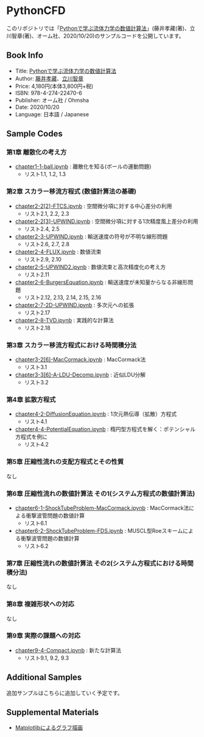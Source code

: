 # PythonCFD

このリポジトリでは「[Pythonで学ぶ流体力学の数値計算法](https://www.ohmsha.co.jp/book/9784274224706/)」(藤井孝藏(著)、立川智章(著)、オーム社、2020/10/20)のサンプルコードを公開しています。

## Book Info
- Title: [Pythonで学ぶ流体力学の数値計算法](https://www.ohmsha.co.jp/book/9784274224706/)
- Author: [藤井孝藏](https://ftlab.ms.kagu.tus.ac.jp/member_page/fujii/index.htm)、[立川智章](https://ftlab.ms.kagu.tus.ac.jp/)
- Price: 4,180円(本体3,800円+税)
- ISBN: 978-4-274-22470-6
- Publisher: オーム社 / Ohmsha
- Date: 2020/10/20
- Language: 日本語 / Japanese

## Sample Codes
### 第1章 離散化の考え方
- [chapter1-1-ball.ipynb](chapter1-1-ball.ipynb) : 離散化を知る(ボールの運動問題)
  - リスト1.1, 1.2, 1.3

### 第2章 スカラー移流方程式 (数値計算法の基礎)
- [chapter2-2[2]-FTCS.ipynb](chapter2-2[2]-FTCS.ipynb) : 空間微分項に対する中心差分の利用
  - リスト2.1, 2.2, 2.3
- [chapter2-2[3]-UPWIND.ipynb](chapter2-2[3]-UPWIND.ipynb) : 空間微分項に対する1次精度風上差分の利用
  - リスト2.4, 2.5
- [chapter2-3-UPWIND.ipynb](chapter2-3-UPWIND.ipynb) : 輸送速度の符号が不明な線形問題
  - リスト2.6, 2.7, 2.8
- [chapter2-4-FLUX.ipynb](chapter2-4-FLUX.ipynb) : 数値流束
  - リスト2.9, 2.10
- [chapter2-5-UPWIND2.ipynb](chapter2-5-UPWIND2.ipynb) : 数値流束と高次精度化の考え方
  - リスト2.11
- [chapter2-6-BurgersEquation.ipynb](chapter2-6-BurgersEquation.ipynb) : 輸送速度が未知量からなる非線形問題
  - リスト2.12, 2.13, 2.14, 2.15, 2.16
- [chapter2-7-2D-UPWIND.ipynb](chapter2-7-2D-UPWIND.ipynb) : 多次元への拡張
  - リスト2.17
- [chapter2-8-TVD.ipynb](chapter2-8-TVD.ipynb) : 実践的な計算法
  - リスト2.18

### 第3章 スカラー移流方程式における時間積分法
- [chapter3-2[6]-MacCormack.ipynb](chapter3-2[6]-MacCormack.ipynb) : MacCormack法
  - リスト3.1
- [chapter3-3[6]-A-LDU-Decomp.ipynb](chapter3-3[6]-A-LDU-Decomp.ipynb) : 近似LDU分解
  - リスト3.2

### 第4章 拡散方程式
- [chapter4-2-DiffusionEquation.ipynb](chapter4-2-DiffusionEquation.ipynb) : 1次元熱伝導（拡散）方程式
  - リスト4.1
- [chapter4-4-PotentialEquation.ipynb](chapter4-4-PotentialEquation.ipynb) : 楕円型方程式を解く：ポテンシャル方程式を例に
  - リスト4.2

### 第5章 圧縮性流れの支配方程式とその性質
なし

### 第6章 圧縮性流れの数値計算法 その1(システム方程式の数値計算法)
- [chapter6-1-ShockTubeProblem-MacCormack.ipynb](chapter6-1-ShockTubeProblem-MacCormack.ipynb) : MacCormack法による衝撃波管問題の数値計算
  - リスト6.1
- [chapter6-2-ShockTubeProblem-FDS.ipynb](chapter6-2-ShockTubeProblem-FDS.ipynb) : MUSCL型Roeスキームによる衝撃波管問題の数値計算
  - リスト6.2

### 第7章 圧縮性流れの数値計算法 その2(システム方程式における時間積分法)
なし

### 第8章 複雑形状への対応
なし

### 第9章 実際の課題への対応
- [chapter9-4-Compact.ipynb](chapter9-4-Compact.ipynb) : 新たな計算法
  - リスト9.1, 9.2, 9.3

## Additional Samples

追加サンプルはこちらに追加していく予定です。

## Supplemental Materials

- [Matplotlibによるグラフ描画](/docs/appendix-matplotlib.pdf)
